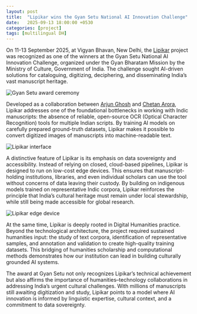 ```yaml
---
layout: post
title:  "Lipikar wins the Gyan Setu National AI Innovation Challenge"
date:   2025-09-13 18:00:00 +0530
categories: [project]
tags: [multilingual DH]
---
```



On 11-13 September 2025, at Vigyan Bhavan, New Delhi, the [Lipikar](https://lipikar.cse.iitd.ac.in/) project was recognized as one of the winners at the Gyan Setu National AI Innovation Challenge, organized under the Gyan Bharatam Mission by the Ministry of Culture, Government of India. The challenge sought AI-driven solutions for cataloguing, digitizing, deciphering, and disseminating India’s vast manuscript heritage.

![Gyan Setu award ceremony](https://iitddh.github.io/assets/images/gyanSetu.jpg "Lipikar team receiving Gyan Setu Award from the Minister of Culture")

Developed as a collaboration between [Arjun Ghosh](https://arjun.hcommons.org/) and [Chetan Arora](https://www.cse.iitd.ac.in/~chetan/), Lipikar addresses one of the foundational bottlenecks in working with Indic manuscripts: the absence of reliable, open-source OCR (Optical Character Recognition) tools for multiple Indian scripts. By training AI models on carefully prepared ground-truth datasets, Lipikar makes it possible to convert digitized images of manuscripts into machine-readable text.

![Lipikar interface](https://iitddh.github.io/assets/images/lipikarMath.gif "The Lipikar annotator interface")

A distinctive feature of Lipikar is its emphasis on data sovereignty and accessibility. Instead of relying on closed, cloud-based pipelines, Lipikar is designed to run on low-cost edge devices. This ensures that manuscript-holding institutions, libraries, and even individual scholars can use the tool without concerns of data leaving their custody. By building on indigenous models trained on representative Indic corpora, Lipikar reinforces the principle that India’s cultural heritage must remain under local stewardship, while still being made accessible for global research.

![Lipikar edge device](https://iitddh.github.io/assets/images/edge.png "The Lipikar edge device guarantees data privacy and data sovereignty")


At the same time, Lipikar is deeply rooted in Digital Humanities practice. Beyond the technological architecture, the project required sustained humanities input: the study of text corpora, identification of representative samples, and annotation and validation to create high-quality training datasets. This bridging of humanities scholarship and computational methods demonstrates how our institution can lead in building culturally grounded AI systems.

The award at Gyan Setu not only recognizes Lipikar’s technical achievement but also affirms the importance of humanities–technology collaborations in addressing India’s urgent cultural challenges. With millions of manuscripts still awaiting digitization and study, Lipikar points to a model where AI innovation is informed by linguistic expertise, cultural context, and a commitment to data sovereignty.